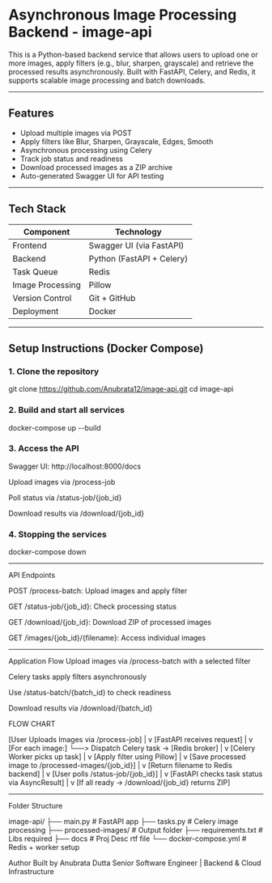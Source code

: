 # Asynchronous Image Processing Backend - image-api

This is a Python-based backend service that allows users to upload one or more images, apply filters (e.g., blur, sharpen, grayscale) and retrieve the processed results asynchronously. Built with FastAPI, Celery, and Redis, it supports scalable image processing and batch downloads.

---

## Features

- Upload multiple images via POST
- Apply filters like Blur, Sharpen, Grayscale, Edges, Smooth
- Asynchronous processing using Celery
- Track job status and readiness
- Download processed images as a ZIP archive
- Auto-generated Swagger UI for API testing

---

## Tech Stack

| Component        | Technology                           |
|------------------|--------------------------------------|
| Frontend         | Swagger UI (via FastAPI)             |
| Backend          | Python (FastAPI + Celery)            |
| Task Queue       | Redis                                |
| Image Processing | Pillow                               |
| Version Control  | Git + GitHub                         |
| Deployment       | Docker                               |

---

## Setup Instructions (Docker Compose)

### 1. Clone the repository

git clone https://github.com/Anubrata12/image-api.git
cd image-api

### 2. Build and start all services

docker-compose up --build

### 3. Access the API

Swagger UI: http://localhost:8000/docs

Upload images via /process-job

Poll status via /status-job/{job_id}

Download results via /download/{job_id}

### 4. Stopping the services

docker-compose down

---

API Endpoints

POST /process-batch: Upload images and apply filter

GET /status-job/{job_id}: Check processing status

GET /download/{job_id}: Download ZIP of processed images

GET /images/{job_id}/{filename}: Access individual images

---

Application Flow
Upload images via /process-batch with a selected filter

Celery tasks apply filters asynchronously

Use /status-batch/{batch_id} to check readiness

Download results via /download/{batch_id}

FLOW CHART

[User Uploads Images via /process-job]
            |
            v
[FastAPI receives request]
            |
            v
[For each image:]
    └──> Dispatch Celery task → [Redis broker]
            |
            v
[Celery Worker picks up task]
            |
            v
[Apply filter using Pillow]
            |
            v
[Save processed image to /processed-images/{job_id}]
            |
            v
[Return filename to Redis backend]
            |
            v
[User polls /status-job/{job_id}]
            |
            v
[FastAPI checks task status via AsyncResult]
            |
            v
[If all ready → /download/{job_id} returns ZIP]


---

Folder Structure

image-api/
├── main.py              # FastAPI app
├── tasks.py             # Celery image processing
├── processed-images/    # Output folder
├── requirements.txt     # Libs required
├── docs                 # Proj Desc rtf file
└── docker-compose.yml   # Redis + worker setup



Author
Built by Anubrata Dutta Senior Software Engineer | Backend & Cloud Infrastructure


